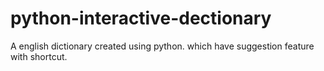 # python-interactive-dectionary
A english dictionary created using python. which have suggestion feature with shortcut.
